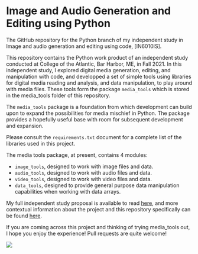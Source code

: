 # Image and Audio Generation and Editing using Python
The GitHub repository for the Python branch of my independent study in Image and audio generation and editing using code, [IN6010IS].

This repository contains the Python work product of an independent study conducted at College of the Atlantic, Bar Harbor,
ME, in Fall 2021. In this independent study, I explored digital media generation, editing, and manipulation with code, and
developped a set of simple tools using libraries for digital media reading and analysis, and data manipulation, to play 
around with media files. These tools form the package `media_tools` which is stored in the media_tools folder of this repository. 

The `media_tools` package is a foundation from which development can build upon to expand the possibilities for media mischief 
in Python. The package provides a hopefully useful base with room for subsequent development and expansion.

Please consult the `requirements.txt` document for a complete list of the libraries used in this project. 

The media tools package, at present, contains 4 modules:
- `image_tools`, designed to work with image files and data.
- `audio_tools`, designed to work with audio files and data.
- `video_tools`, designed to work with video files and data.
- `data_tools`, designed to provide general purpose data manipulation capabilities when working with data arrays.

My full independent study proposal is available to read [here](project_documentation/Fall%202021%20Independent%20Study%20Proposal%20Phileas.pdf),
and more contextual information about the project and this repository specifically can be found [here](project_documentation/General_Independent_Study_Notebook.ipynb).

If you are coming across this project and thinking of trying media_tools out, I hope you enjoy the experience! Pull requests
are quite welcome! 

![](image_messed_with.jpg)
